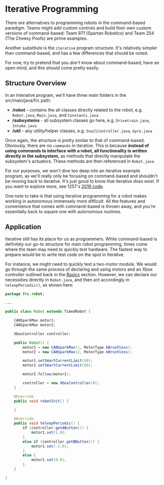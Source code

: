 # Iterative Programming

There *are* alternatives to programming robots in the command-based paradigm. Teams might add custom controls and build their own custom versions of command-based: Team 971 (Spartan Robotics) and Team 254 (The Cheesy Poofs) are prime examples.

Another substitute is the `iterative` program structure. It's relatively simpler than command-based, and has a few differences that should be noted.

For now, try to pretend that you *don't* know about command-based; have an open mind, and this should come pretty easily.

## Structure Overview

In an interative program, we'll have three main folders in the src/main/java/frc path:

- **/robot** - contains the all classes directly related to the robot, e.g. `Robot.java`, `Main.java`, and `Constants.java`
- **/subsystems** - all subsystem classes go here, e.g. `Drivetrain.java`, `Intake.java`
- **/util** - any utility/helper classes, e.g. `SnailController.java`, `Gyro.java`

Once again, the structure is pretty similar to that of command-based. Obviously, there are no `commands` in iterative. This is because **instead of using commands to interface with a robot, all functionality is written directly in the subsystem,** as methods that directly manipulate the subsystem's actuators. These methods are then referenced in `Robot.java`.

For our purposes, we won't dive too deep into an iterative example program, as we'll really only be focusing on command-based and shouldn't be moving back to iterative. It's just good to know that iterative *does* exist. If you want to explore more, see 1257's [2019 code](https://github.com/FRC1257/2019-Robot).

One note to take is that using iterative programming for a robot makes working in autonomous immensely more difficult. All the features and convenience that comes with command-based is thrown away, and you're essentially back to square one with autonomous routines.

## Application

Iterative still has its place for us as programmers. While command-based is definitely our go-to structure for main robot programming, times come where the team may need to quickly test hardware. The fastest way to prepare would be to write test code on the spot in iterative.

For instance, we might need to quickly test a two-motor module. We would go through the same process of declaring and using motors and an Xbox controller outlined back in the [Basics](https://frc1257.github.io/robotics-training/#/frc/1-Basics/README) section. However, we can declare our necessities directly in `Robot.java`, and then act accordingly in `teleopPeriodic()`, as shown here:

```java
package frc.robot;

...

public class Robot extends TimedRobot {

    CANSparkMax motor1;
    CANSparkMax motor2;

    XboxController controller;

    public Robot() {
        motor1 = new CANSparkMax(1, MotorType.kBrushless);
        motor2 = new CANSparkMax(2, MotorType.kBrushless);

        motor1.setSmartCurrentLimit(80);
        motor2.setSmartCurrentLimit(80);

        motor2.follow(motor1);

        controller = new XboxController(0);
    }

    @Override
    public void robotInit() {

    }

    @Override
    public void teleopPeriodic() {
        if (controller.getAButton()) {
            motor1.set(1.0);
        }
        else if (controller.getBButton()) {
            motor1.set(-1.0);
        } 
        else {
            motor1.set(0.0);
        }
    }

}
```
